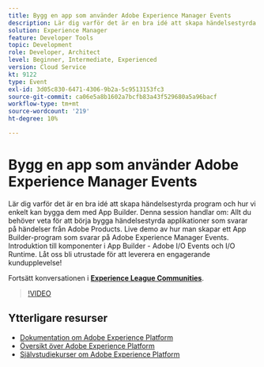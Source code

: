 ```yaml
---
title: Bygg en app som använder Adobe Experience Manager Events
description: Lär dig varför det är en bra idé att skapa händelsestyrda program och hur vi enkelt kan bygga dem med App Builder. Den här sessionen handlar om allt du behöver veta för att börja skapa händelsestyrda program som svarar på händelser från Adobe Products. Live demo av hur man skapar ett App Builder-program som svarar på Adobe Experience Manager Events. Introduktion till komponenter i App Builder - Adobe I/O Events och I/O Runtime. Låt oss bli utrustade för att leverera en engagerande kundupplevelse!
solution: Experience Manager
feature: Developer Tools
topic: Development
role: Developer, Architect
level: Beginner, Intermediate, Experienced
version: Cloud Service
kt: 9122
type: Event
exl-id: 3d05c830-6471-4306-9b2a-5c9513153fc3
source-git-commit: ca06e5a8b1602a7bcfb83a43f529680a5a96bacf
workflow-type: tm+mt
source-wordcount: '219'
ht-degree: 10%

---
```


# Bygg en app som använder Adobe Experience Manager Events

Lär dig varför det är en bra idé att skapa händelsestyrda program och hur vi enkelt kan bygga dem med App Builder. Denna session handlar om: Allt du behöver veta för att börja bygga händelsestyrda applikationer som svarar på händelser från Adobe Products. Live demo av hur man skapar ett App Builder-program som svarar på Adobe Experience Manager Events. Introduktion till komponenter i App Builder - Adobe I/O Events och I/O Runtime. Låt oss bli utrustade för att leverera en engagerande kundupplevelse!

Fortsätt konversationen i **[Experience League Communities](https://adobe.ly/3ipjs8p)**.

>[!VIDEO](https://video.tv.adobe.com/v/337566/?quality=12&learn=on&hidetitle=true)

## Ytterligare resurser

- [Dokumentation om Adobe Experience Platform](https://experienceleague.adobe.com/docs/experience-platform.html)
- [Översikt över Adobe Experience Platform](https://experienceleague.adobe.com/docs/experience-platform/landing/home.html)
- [Självstudiekurser om Adobe Experience Platform](https://experienceleague.adobe.com/docs/platform-learn/tutorials/overview.html?lang=sv)
